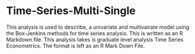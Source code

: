 # Time-Series-Multi-Single
This analysis is used to describe, a univariate and multivairate model using the Box-Jenkins methods for time series analysis. This is written as an R Markdown file. This analysis takes is graduate level analysis Time Series Econometrics. The format is left as an R Mark Down File. 
